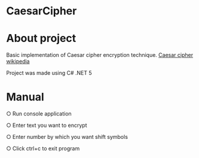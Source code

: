 # CaesarCipher

# About project

 Basic implementation of Caesar cipher encryption technique. [Caesar cipher wikipedia](https://en.wikipedia.org/wiki/Caesar_cipher)

 Project was made using C# .NET 5

# Manual
○ Run console application

○ Enter text you want to encrypt

○ Enter number by which you want shift symbols

○ Click ctrl+c to exit program
